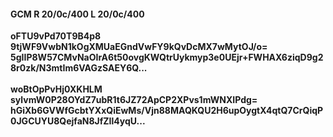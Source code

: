 #### GCM R 20/0c/400 L 20/0c/400
**oFTU9vPd70T9B4p8**<br/>**9tjWF9VwbN1kOgXMUaEGndVwFY9kQvDcMX7wMytOJ/o=**<br/>**5gIIP8W57CMvNaOIrA6t50ovgKWQtrUykmyp3e0UEjr+FWHAX6ziqD9g28r0zk/N3mtIm6VAGzSAEY6Q...**<br/><br/>
**woBtOpPvHj0XKHLM**<br/>**sylvmW0P28OYdZ7ubR1t6JZ72ApCP2XPvs1mWNXIPdg=**<br/>**hGiXb6GVWfGcbtYXxQiEwMs/Vjn88MAQKQU2H6upOygtX4qtQ7CrQiqP0JGCUYU8QejfaN8JfZIl4yqU...**